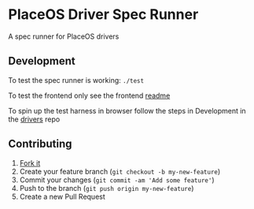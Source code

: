 # PlaceOS Driver Spec Runner

A spec runner for PlaceOS drivers

## Development

To test the spec runner is working:
``` ./test ```

To test the frontend only see the frontend [readme](https://github.com/PlaceOS/driver-spec-runner/blob/master/frontend/frontend_README.md)

To spin up the test harness in browser follow the steps in Development in the [drivers](https://github.com/PlaceOS/drivers) repo

## Contributing

1. [Fork it](//github.com/PlaceOS/driver-spec-runner/fork)
2. Create your feature branch (`git checkout -b my-new-feature`)
3. Commit your changes (`git commit -am 'Add some feature'`)
4. Push to the branch (`git push origin my-new-feature`)
5. Create a new Pull Request

